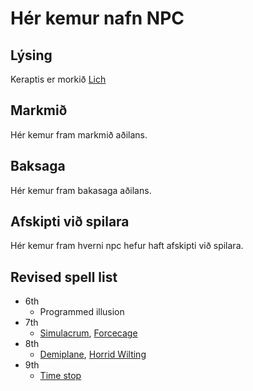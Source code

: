# Hér kemur nafn NPC
## Lýsing
Keraptis er morkið [Lich](https://www.dndbeyond.com/monsters/16943-lich)
## Markmið
Hér kemur fram markmið aðilans.
## Baksaga
Hér kemur fram bakasaga aðilans.
## Afskipti við spilara
Hér kemur fram hverni npc hefur haft afskipti við spilara.

## Revised spell list
- 6th
  - Programmed illusion
- 7th
  - [Simulacrum](https://www.dndbeyond.com/spells/simulacrum), [Forcecage](
    https://www.dndbeyond.com/spells/forcecage)
- 8th
  - [Demiplane](https://www.dndbeyond.com/spells/demiplane), 
    [Horrid Wilting](https://www.dndbeyond.com/spells/abi-dalzims-horrid-wilting)
- 9th
  - [Time stop](https://www.dndbeyond.com/spells/time-stop)